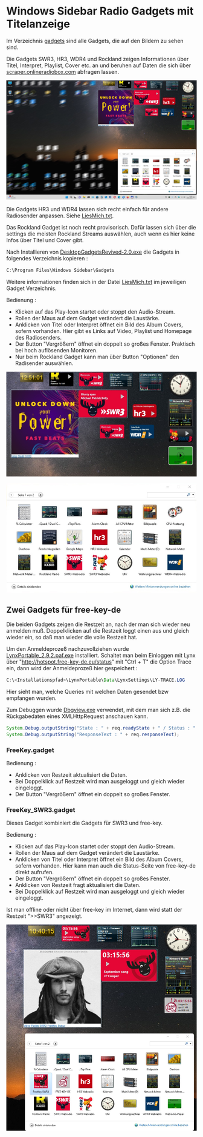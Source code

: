 # Windows Sidebar Radio Gadgets mit Titelanzeige

Im Verzeichnis [gadgets](gadgets) sind alle Gadgets, die auf den Bildern zu sehen sind.

Die Gadgets SWR3, HR3, WDR4 und Rockland zeigen Informationen über Titel, Interpret, Playlist, Cover etc. an und beruhen auf Daten die sich über [scraper.onlineradiobox.com](https://scraper.onlineradiobox.com/de.swr3live) abfragen lassen.

![Screenshot_00.jpg](pictures/Screenshot_00.jpg)

Die Gadgets HR3 und WDR4 lassen sich recht einfach für andere Radiosender anpassen. Siehe [LiesMich.txt](gadgets/WDR4.gadget/LiesMich.txt).


Das Rockland Gadget ist noch recht provisorisch. Dafür lassen sich über die settings die meisten Rockland Streams auswählen, auch wenn es hier keine Infos über Titel und Cover gibt.

Nach Installieren von [DesktopGadgetsRevived-2.0.exe](programs/DesktopGadgetsRevived-2.0.exe) die Gadgets in folgendes Verzeichnis kopieren :
```java
C:\Program Files\Windows Sidebar\Gadgets
```

Weitere informationen finden sich in der Datei [LiesMich.txt](gadgets/WDR4.gadget/LiesMich.txt) im jeweiligen Gadget Verzeichnis.

Bedienung :
- Klicken auf das Play-Icon startet oder stoppt den Audio-Stream.
- Rollen der Maus auf dem Gadget verändert die Laustärke.
- Anklicken von Titel oder Interpret öffnet ein Bild des Album Covers, sofern vorhanden. Hier gibt es Links auf Video, Playlist und Homepage des Radiosenders.
- Der Button "Vergrößern" öffnet ein doppelt so großes Fenster. Praktisch bei hoch auflösenden Monitoren.
- Nur beim Rockland Gadget kann man über Button "Optionen" den Radisender auswählen.

![Screenshot_01.jpg](pictures/Screenshot_01.jpg)

![Screenshot_02.jpgD](pictures/Screenshot_02.jpg)

## Zwei Gadgets für free-key-de

Die beiden Gadgets zeigen die Restzeit an, nach der man sich wieder neu anmelden muß. Doppelklicken auf die Restzeit loggt einen aus und gleich wieder ein, so daß man wieder die volle Restzeit hat.

Um den Anmeldeprozeß nachzuvollziehen wurde [LynxPortable_2.9.2.paf.exe](programs/LynxPortable_2.9.2.paf.exe) installiert. Schaltet man beim Einloggen mit Lynx über "http://hotspot.free-key-de.eu/status" mit "Ctrl + T" die Option Trace ein, dann wird der Anmeldeprozeß hier gespeichert : 

```java
C:\<Installationspfad>\LynxPortable\Data\LynxSettings\LY-TRACE.LOG
```

Hier sieht man, welche Queries mit welchen Daten gesendet bzw empfangen wurden.

Zum Debuggen wurde [Dbgview.exe](programs/Dbgview.exe) verwendet, mit dem man sich z.B. die Rückgabedaten eines XMLHttpRequest anschauen kann.

```java
System.Debug.outputString("State : " + req.readyState + " / Status : " + req.status);
System.Debug.outputString("ResponseText : " + req.responseText);
```

### FreeKey.gadget

Bedienung :
- Anklicken von Restzeit aktualisiert die Daten.
- Bei Doppelklick auf Restzeit wird man ausgeloggt und gleich wieder eingeloggt.
- Der Button "Vergrößern" öffnet ein doppelt so großes Fenster.

### FreeKey_SWR3.gadget

Dieses Gadget kombiniert die Gadgets für SWR3 und free-key.

Bedienung :
- Klicken auf das Play-Icon startet oder stoppt den Audio-Stream.
- Rollen der Maus auf dem Gadget verändert die Laustärke.
- Anklicken von Titel oder Interpret öffnet ein Bild des Album Covers, sofern vorhanden. Hier kann man auch die Status-Seite von free-key-de direkt aufrufen.
- Der Button "Vergrößern" öffnet ein doppelt so großes Fenster. 
- Anklicken von Restzeit fragt aktualisiert die Daten.
- Bei Doppelklick auf Restzeit wird man ausgeloggt und gleich wieder eingeloggt.

Ist man offline oder nicht über free-key im Internet, dann wird statt der Restzeit ">>SWR3" angezeigt.


![Screenshot_03.jpg](pictures/Screenshot_03.jpg)

